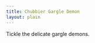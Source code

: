 ```yaml
---
title: Chubbier Gargle Demon
layout: plain
---
```


<div id="sketch-holder"></div>

Tickle the delicate gargle demons.

<html>
<head>

<script src="https://cdn.jsdelivr.net/npm/p5@1.1.9/lib/p5.js"></script>
<script src="https://cdnjs.cloudflare.com/ajax/libs/p5.js/1.1.2/addons/p5.sound.js"></script>
<script>
let t = 0;
let mic;

  mic = new p5.AudioIn();
  mic.start();

function setup() {
  createCanvas(600, 600);
  noStroke();
}

function draw() {
  background(10, 10);

  let vol = mic.getLevel();

  for (let x = -50; x <= width+50; x = x + 60) {
    for (let y = -50; y <= height+50; y = y + 10) {
      const xAngle = map(mouseX, 0, width, -4 * PI, 4 * PI, true);
      const yAngle = map(mouseY, 0, height, -4 * PI, 4 * PI, true);
      const angle = xAngle * (x / width) + yAngle * (y / height);

      const myX = x + 15 * (1+10*vol) * cos(2 * PI * t + angle);
      const myY = y + 15 * (1+10*vol) * sin(2 * PI * t + angle);

      fill((x+y)*(256/(height+width)), x*(256/width), mouseY*(256/width));
      
      ellipse(myX, myY, 30); // draw particle
    }
  }
  
if (vol > 0.1) {
	let s = 'https://www.when2meet.com/?9417123-MPoci';
    fill(50);
    text(s, 10, 10, 70, 80);
  }
    
t = t + 0.01; // update time
}
</script>
</head>
</html>
